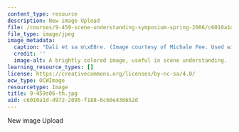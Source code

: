 ```yaml
---
content_type: resource
description: New image Upload
file: /courses/9-459-scene-understanding-symposium-spring-2006/c6010a1dd9722095f1886c60e438652d_9-459s06-th.jpg
file_type: image/jpeg
image_metadata:
  caption: "Dali et sa m\xE8re. (Image courtesy of Michale Fee. Used with permission.)"
  credit: ''
  image-alt: A brightly colored image, useful in scene understanding.
learning_resource_types: []
license: https://creativecommons.org/licenses/by-nc-sa/4.0/
ocw_type: OCWImage
resourcetype: Image
title: 9-459s06-th.jpg
uid: c6010a1d-d972-2095-f188-6c60e438652d
---
```

New image Upload